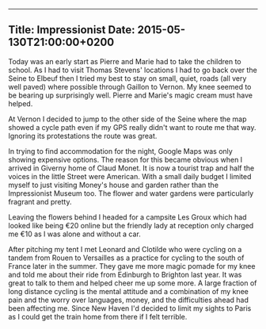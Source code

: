 
---
Title:    Impressionist
Date:   2015-05-130T21:00:00+0200
---

Today was an early start as Pierre and Marie had to take the children to school. As I had to visit Thomas Stevens' locations I had to go back over the Seine to Elbeuf then I tried my best to stay on small, quiet, roads (all very well paved) where possible through Gaillon to Vernon. My knee seemed to be bearing up surprisingly well. Pierre and Marie's magic cream must have helped. 

At Vernon I decided to jump to the other side of the Seine where the map showed a cycle path even if my GPS really didn't want to route me that way. Ignoring its protestations the route was great.

In trying to find accommodation for the night, Google Maps was only showing expensive options. The reason for this became obvious when I arrived in Giverny home of Claud Monet. It is now a tourist trap and half the voices in the little Street were American. With a small daily budget I limited myself to just visiting Money's house and garden rather than the Impressionist Museum too. The flower and water gardens were particularly fragrant and pretty.

Leaving the flowers behind I headed for  a campsite Les Groux which had looked like being €20 online but the friendly lady at reception only charged me €10 as I was alone and without a car.

After pitching my tent I met Leonard and Clotilde who were cycling on a tandem from Rouen to Versailles as a practice for cycling to the south of France later in the summer. They gave me more magic pomade for my knee and told me about their ride from Edinburgh to Brighton last year. It was great to talk to them and helped cheer me up some more. A large fraction of long distance cycling is the mental attitude and a combination of my knee pain and the worry over languages, money, and the difficulties ahead had been affecting me. Since New Haven I'd decided to limit my sights to Paris as I could get the train home from there if I felt terrible.
